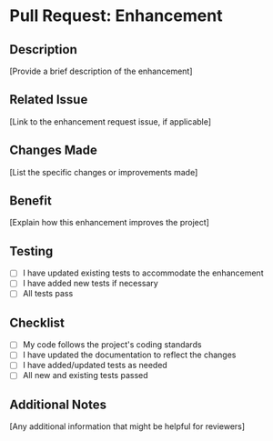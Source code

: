 # Pull Request: Enhancement

## Description

[Provide a brief description of the enhancement]

## Related Issue

[Link to the enhancement request issue, if applicable]

## Changes Made

[List the specific changes or improvements made]

## Benefit

[Explain how this enhancement improves the project]

## Testing

- [ ] I have updated existing tests to accommodate the enhancement
- [ ] I have added new tests if necessary
- [ ] All tests pass

## Checklist

- [ ] My code follows the project's coding standards
- [ ] I have updated the documentation to reflect the changes
- [ ] I have added/updated tests as needed
- [ ] All new and existing tests passed

## Additional Notes

[Any additional information that might be helpful for reviewers]
